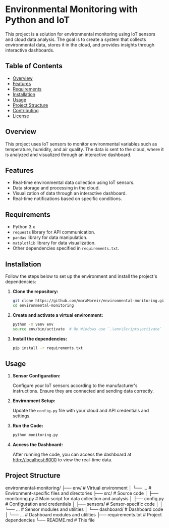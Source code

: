 # Environmental Monitoring with Python and IoT

This project is a solution for environmental monitoring using IoT sensors and cloud data analysis. The goal is to create a system that collects environmental data, stores it in the cloud, and provides insights through interactive dashboards.

## Table of Contents

- [Overview](#overview)
- [Features](#features)
- [Requirements](#requirements)
- [Installation](#installation)
- [Usage](#usage)
- [Project Structure](#project-structure)
- [Contributing](#contributing)
- [License](#license)

## Overview

This project uses IoT sensors to monitor environmental variables such as temperature, humidity, and air quality. The data is sent to the cloud, where it is analyzed and visualized through an interactive dashboard.

## Features

- Real-time environmental data collection using IoT sensors.
- Data storage and processing in the cloud.
- Visualization of data through an interactive dashboard.
- Real-time notifications based on specific conditions.

## Requirements

- Python 3.x
- `requests` library for API communication.
- `pandas` library for data manipulation.
- `matplotlib` library for data visualization.
- Other dependencies specified in `requirements.txt`.

## Installation

Follow the steps below to set up the environment and install the project's dependencies:

1. **Clone the repository:**

    ```bash
    git clone https://github.com/maraMoreir/environmental-monitoring.git
    cd environmental-monitoring
    ```

2. **Create and activate a virtual environment:**

    ```bash
    python -m venv env
    source env/bin/activate  # On Windows use `.\env\Scripts\activate`
    ```

3. **Install the dependencies:**

    ```bash
    pip install -r requirements.txt
    ```

## Usage

1. **Sensor Configuration:**

   Configure your IoT sensors according to the manufacturer's instructions. Ensure they are connected and sending data correctly.

2. **Environment Setup:**

   Update the `config.py` file with your cloud and API credentials and settings.

3. **Run the Code:**

    ```bash
    python monitoring.py
    ```

4. **Access the Dashboard:**

   After running the code, you can access the dashboard at [http://localhost:8000](http://localhost:8000) to view the real-time data.

## Project Structure

environmental-monitoring/
├── env/                    # Virtual environment
│   └── ...                 # Environment-specific files and directories
├── src/                    # Source code
│   ├── monitoring.py       # Main script for data collection and analysis
│   ├── config.py           # Configuration and credentials
│   ├── sensors/            # Sensor-specific code
│   │   └── ...             # Sensor modules and utilities
│   └── dashboard/          # Dashboard code
│       └── ...             # Dashboard modules and utilities
├── requirements.txt        # Project dependencies
└── README.md               # This file
